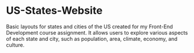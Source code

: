 # US-States-Website

Basic layouts for states and cities of the US created for my Front-End Development course assignment. 
It allows users to explore various aspects of each state and city, such as population, area, climate, economy, and culture.
